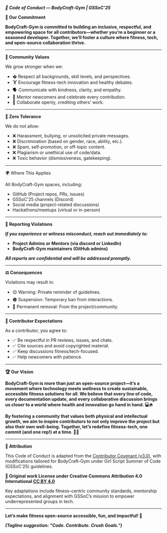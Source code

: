 ***💪 Code of Conduct — BodyCraft-Gym | GSSoC’25***

**🌟 Our Commitment**

**BodyCraft-Gym is committed to building an inclusive, respectful, and empowering space for all contributors—whether you’re a beginner or a seasoned developer. Together, we’ll foster a culture where fitness, tech, and open-source collaboration thrive.**

---

**🤝 Community Values**

We grow stronger when we:
- � Respect all backgrounds, skill levels, and perspectives.
- 🏋️ Encourage fitness-tech innovation and healthy debates.
- 🗣️ Communicate with kindness, clarity, and empathy.
- 🌱 Mentor newcomers and celebrate every contribution.
- 🔄 Collaborate openly, crediting others’ work.

---

**🚫 Zero Tolerance**

We do not allow:
- ❌ Harassment, bullying, or unsolicited private messages.
- ❌ Discrimination (based on gender, race, ability, etc.).
- ❌ Spam, self-promotion, or off-topic content.
- ❌ Plagiarism or unethical use of code/data.
- ❌ Toxic behavior (dismissiveness, gatekeeping).

---

🌍 Where This Applies

All BodyCraft-Gym spaces, including:
- GitHub (Project repos, PRs, issues)
- GSSoC’25 channels (Discord)
- Social media (project-related discussions)
- Hackathons/meetups (virtual or in-person)

---

**🛑 Reporting Violations**

***If you experience or witness misconduct, reach out immediately to:***
- **Project Admins or Mentors (via discord or LinkedIn)**
- **BodyCraft-Gym maintainers (GitHub admins)**

***All reports are confidential and will be addressed promptly.***

---

**⚖️ Consequences**
 
Violations may result in:
- 🟡 Warning: Private reminder of guidelines.
- 🟠 Suspension: Temporary ban from interactions.
- 🔴 Permanent removal: From the project/community.

---

**🎯 Contributor Expectations**

As a contributor, you agree to:
- ✅ Be respectful in PR reviews, issues, and chats.
- ✅ Cite sources and avoid copyrighted material.
- ✅ Keep discussions fitness/tech-focused.
- ✅ Help newcomers with patience.

---

**🏆 Our Vision**

**BodyCraft-Gym is more than just an open-source project—it’s a movement where technology meets wellness to create sustainable, accessible fitness solutions for all. We believe that every line of code, every documentation update, and every collaborative discussion brings us closer to a world where health and innovation go hand in hand. 💻🔥**

**By fostering a community that values both physical and intellectual growth, we aim to inspire contributors to not only improve the project but also their own well-being. Together, let’s redefine fitness-tech, one commit (and one rep!) at a time. 💪🚀**

---

**📜 Attribution**

This Code of Conduct is adapted from the [Contributor Covenant (v3.0)](https://www.contributor-covenant.org/version/3/0/code_of_conduct/), with modifications tailored for BodyCraft-Gym under Girl Script Summer of Code (GSSoC’25) guidelines. 

**📌 Original work License under Creative Commons Attribution 4.0 International [CC BY 4.0](https://creativecommons.org/licenses/by/4.0/)**

Key adaptations include fitness-centric community standards, mentorship expectations, and alignment with GSSoC’s mission to empower underrepresented groups in tech.

---

**Let’s make fitness open-source accessible, fun, and impactful! 🚀**

***(Tagline suggestion: "Code. Contribute. Crush Goals.")***